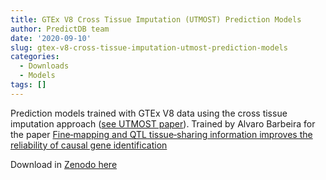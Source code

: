 ```yaml
---
title: GTEx V8 Cross Tissue Imputation (UTMOST) Prediction Models
author: PredictDB team
date: '2020-09-10'
slug: gtex-v8-cross-tissue-imputation-utmost-prediction-models
categories:
  - Downloads
  - Models
tags: []
---
```


Prediction models trained with GTEx V8 data using the cross tissue imputation approach ([see UTMOST paper](https://www.ncbi.nlm.nih.gov/pmc/articles/PMC6788740/)). Trained by Alvaro Barbeira for the paper [Fine‐mapping and QTL tissue‐sharing information improves the reliability of causal gene identification](https://www.ncbi.nlm.nih.gov/pmc/articles/PMC7693040/)

Download in [Zenodo here]()